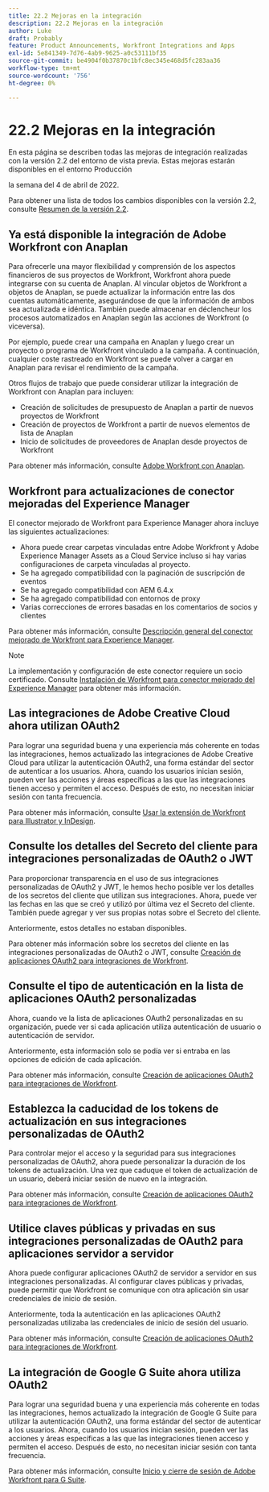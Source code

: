 ```yaml
---
title: 22.2 Mejoras en la integración
description: 22.2 Mejoras en la integración
author: Luke
draft: Probably
feature: Product Announcements, Workfront Integrations and Apps
exl-id: 5e841349-7d76-4ab9-9625-a0c53111bf35
source-git-commit: be4904f0b37870c1bfc8ec345e468d5fc283aa36
workflow-type: tm+mt
source-wordcount: '756'
ht-degree: 0%

---
```


# 22.2 Mejoras en la integración

En esta página se describen todas las mejoras de integración realizadas con la versión 2.2 del entorno de vista previa. Estas mejoras estarán disponibles en el entorno Producción

<!--
<MadCap:conditionalText data-mc-conditions="QuicksilverOrClassic.Draft mode">
in January 2022
</MadCap:conditionalText>
-->

la semana del 4 de abril de 2022.

Para obtener una lista de todos los cambios disponibles con la versión 2.2, consulte [Resumen de la versión 2.2](../../../product-announcements/product-releases/22.2-release-activity/22-2-release-overview.md).

## Ya está disponible la integración de Adobe Workfront con Anaplan

Para ofrecerle una mayor flexibilidad y comprensión de los aspectos financieros de sus proyectos de Workfront, Workfront ahora puede integrarse con su cuenta de Anaplan. Al vincular objetos de Workfront a objetos de Anaplan, se puede actualizar la información entre las dos cuentas automáticamente, asegurándose de que la información de ambos sea actualizada e idéntica. También puede almacenar en déclencheur los procesos automatizados en Anaplan según las acciones de Workfront (o viceversa).

Por ejemplo, puede crear una campaña en Anaplan y luego crear un proyecto o programa de Workfront vinculado a la campaña. A continuación, cualquier coste rastreado en Workfront se puede volver a cargar en Anaplan para revisar el rendimiento de la campaña.

Otros flujos de trabajo que puede considerar utilizar la integración de Workfront con Anaplan para incluyen:

* Creación de solicitudes de presupuesto de Anaplan a partir de nuevos proyectos de Workfront
* Creación de proyectos de Workfront a partir de nuevos elementos de lista de Anaplan
* Inicio de solicitudes de proveedores de Anaplan desde proyectos de Workfront

Para obtener más información, consulte [Adobe Workfront con Anaplan](../../../workfront-integrations-and-apps/adobe-workfront-with-anaplan/anaplan-integration.md).

## Workfront para actualizaciones de conector mejoradas del Experience Manager

El conector mejorado de Workfront para Experience Manager ahora incluye las siguientes actualizaciones:

* Ahora puede crear carpetas vinculadas entre Adobe Workfront y Adobe Experience Manager Assets as a Cloud Service incluso si hay varias configuraciones de carpeta vinculadas al proyecto.
* Se ha agregado compatibilidad con la paginación de suscripción de eventos
* Se ha agregado compatibilidad con AEM 6.4.x
* Se ha agregado compatibilidad con entornos de proxy
* Varias correcciones de errores basadas en los comentarios de socios y clientes

Para obtener más información, consulte [Descripción general del conector mejorado de Workfront para Experience Manager](../../../documents/workfront-and-experience-manager-integrations/workfront-for-experience-manager-enhanced-connector/workfront-aem-enhanced-connector-overview.md).

>[!NOTE]
>
>La implementación y configuración de este conector requiere un socio certificado. Consulte [Instalación de Workfront para conector mejorado del Experience Manager](https://experienceleague.adobe.com/docs/experience-manager-cloud-service/content/assets/integrations/workfront-connector-install.html?lang=en#) para obtener más información.

## Las integraciones de Adobe Creative Cloud ahora utilizan OAuth2

Para lograr una seguridad buena y una experiencia más coherente en todas las integraciones, hemos actualizado las integraciones de Adobe Creative Cloud para utilizar la autenticación OAuth2, una forma estándar del sector de autenticar a los usuarios. Ahora, cuando los usuarios inician sesión, pueden ver las acciones y áreas específicas a las que las integraciones tienen acceso y permiten el acceso. Después de esto, no necesitan iniciar sesión con tanta frecuencia.

Para obtener más información, consulte [Usar la extensión de Workfront para Illustrator y InDesign](../../../documents/workfront-for-adobe-creative-cloud/use-wf-adobe-cc.md).

## Consulte los detalles del Secreto del cliente para integraciones personalizadas de OAuth2 o JWT

Para proporcionar transparencia en el uso de sus integraciones personalizadas de OAuth2 y JWT, le hemos hecho posible ver los detalles de los secretos del cliente que utilizan sus integraciones. Ahora, puede ver las fechas en las que se creó y utilizó por última vez el Secreto del cliente. También puede agregar y ver sus propias notas sobre el Secreto del cliente.

Anteriormente, estos detalles no estaban disponibles.

Para obtener más información sobre los secretos del cliente en las integraciones personalizadas de OAuth2 o JWT, consulte [Creación de aplicaciones OAuth2 para integraciones de Workfront](../../../administration-and-setup/configure-integrations/create-oauth-application.md).

## Consulte el tipo de autenticación en la lista de aplicaciones OAuth2 personalizadas

Ahora, cuando ve la lista de aplicaciones OAuth2 personalizadas en su organización, puede ver si cada aplicación utiliza autenticación de usuario o autenticación de servidor.

Anteriormente, esta información solo se podía ver si entraba en las opciones de edición de cada aplicación.

Para obtener más información, consulte [Creación de aplicaciones OAuth2 para integraciones de Workfront](../../../administration-and-setup/configure-integrations/create-oauth-application.md).

## Establezca la caducidad de los tokens de actualización en sus integraciones personalizadas de OAuth2

Para controlar mejor el acceso y la seguridad para sus integraciones personalizadas de OAuth2, ahora puede personalizar la duración de los tokens de actualización. Una vez que caduque el token de actualización de un usuario, deberá iniciar sesión de nuevo en la integración.

Para obtener más información, consulte [Creación de aplicaciones OAuth2 para integraciones de Workfront](../../../administration-and-setup/configure-integrations/create-oauth-application.md).

## Utilice claves públicas y privadas en sus integraciones personalizadas de OAuth2 para aplicaciones servidor a servidor

Ahora puede configurar aplicaciones OAuth2 de servidor a servidor en sus integraciones personalizadas. Al configurar claves públicas y privadas, puede permitir que Workfront se comunique con otra aplicación sin usar credenciales de inicio de sesión.

Anteriormente, toda la autenticación en las aplicaciones OAuth2 personalizadas utilizaba las credenciales de inicio de sesión del usuario.

Para obtener más información, consulte [Creación de aplicaciones OAuth2 para integraciones de Workfront](../../../administration-and-setup/configure-integrations/create-oauth-application.md).

## La integración de Google G Suite ahora utiliza OAuth2

Para lograr una seguridad buena y una experiencia más coherente en todas las integraciones, hemos actualizado la integración de Google G Suite para utilizar la autenticación OAuth2, una forma estándar del sector de autenticar a los usuarios. Ahora, cuando los usuarios inician sesión, pueden ver las acciones y áreas específicas a las que las integraciones tienen acceso y permiten el acceso. Después de esto, no necesitan iniciar sesión con tanta frecuencia.

Para obtener más información, consulte [Inicio y cierre de sesión de Adobe Workfront para G Suite](../../../workfront-integrations-and-apps/workfront-for-g-suite/log-in-and-out-wf-for-gsuite.md).
